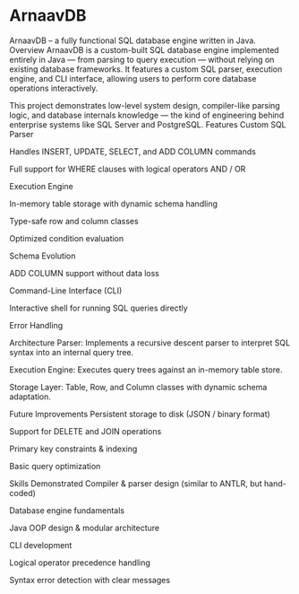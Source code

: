 # ArnaavDB
ArnaavDB – a fully functional SQL database engine written in Java.
Overview
ArnaavDB is a custom-built SQL database engine implemented entirely in Java — from parsing to query execution — without relying on existing database frameworks.
It features a custom SQL parser, execution engine, and CLI interface, allowing users to perform core database operations interactively.

This project demonstrates low-level system design, compiler-like parsing logic, and database internals knowledge — the kind of engineering behind enterprise systems like SQL Server and PostgreSQL.
Features
Custom SQL Parser

Handles INSERT, UPDATE, SELECT, and ADD COLUMN commands

Full support for WHERE clauses with logical operators AND / OR

Execution Engine

In-memory table storage with dynamic schema handling

Type-safe row and column classes

Optimized condition evaluation

Schema Evolution

ADD COLUMN support without data loss

Command-Line Interface (CLI)

Interactive shell for running SQL queries directly

Error Handling

Architecture
Parser: Implements a recursive descent parser to interpret SQL syntax into an internal query tree.

Execution Engine: Executes query trees against an in-memory table store.

Storage Layer: Table, Row, and Column classes with dynamic schema adaptation.

Future Improvements
Persistent storage to disk (JSON / binary format)

Support for DELETE and JOIN operations

Primary key constraints & indexing

Basic query optimization

Skills Demonstrated
Compiler & parser design (similar to ANTLR, but hand-coded)

Database engine fundamentals

Java OOP design & modular architecture

CLI development

Logical operator precedence handling



Syntax error detection with clear messages
